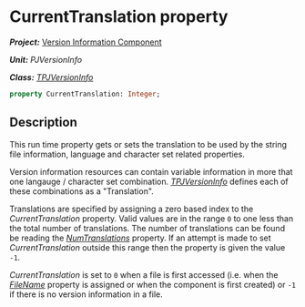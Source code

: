 # CurrentTranslation property #

***Project:*** [Version Information Component](../API.md)

***Unit:*** _PJVersionInfo_

***Class:*** [_TPJVersionInfo_](./TPJVersionInfo.md)

```pascal
property CurrentTranslation: Integer;
```

## Description

This run time property gets or sets the translation to be used by the string file information, language and character set related properties.

Version information resources can contain variable information in more that one langauge / character set combination. [_TPJVersionInfo_](./TPJVersionInfo.md) defines each of these combinations as a "Translation".

Translations are specified by assigning a zero based index to the _CurrentTranslation_ property. Valid values are in the range `0` to one less than the total number of translations. The number of translations can be found be reading the [_NumTranslations_](./TPJVersionInfo-NumTranslations.md) property. If an attempt is made to set _CurrentTranslation_ outside this range then the property is given the value `-1`.

_CurrentTranslation_ is set to `0` when a file is first accessed (i.e. when the [_FileName_](./TPJVersionInfo-FileName.md) property is assigned or when the component is first created) or `-1` if there is no version information in a file.
